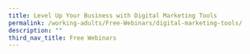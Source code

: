```yaml
---
title: Level Up Your Business with Digital Marketing Tools
permalink: /working-adults/Free-Webinars/digital-marketing-tools/
description: ""
third_nav_title: Free Webinars
---
```


